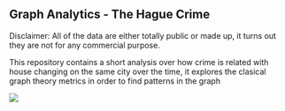 ## Graph Analytics - The Hague Crime

Disclaimer: All of the data are either totally public or made up, it turns out they are not for any commercial purpose.

This repository contains a short analysis over how crime is related with house changing on the same city over the time, it explores the clasical graph theory metrics in order to find patterns in the graph

![](images/graph_all.png)
